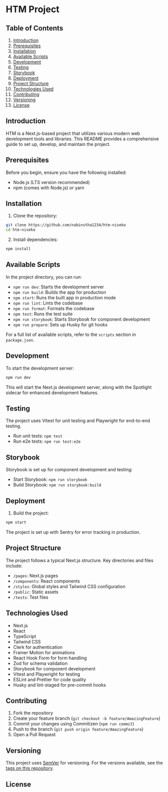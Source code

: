 # HTM Project

## Table of Contents
1. [Introduction](#introduction)
2. [Prerequisites](#prerequisites)
3. [Installation](#installation)
4. [Available Scripts](#available-scripts)
5. [Development](#development)
6. [Testing](#testing)
7. [Storybook](#storybook)
8. [Deployment](#deployment)
9. [Project Structure](#project-structure)
10. [Technologies Used](#technologies-used)
11. [Contributing](#contributing)
12. [Versioning](#versioning)
13. [License](#license)

## Introduction

HTM is a Next.js-based project that utilizes various modern web development tools and libraries. This README provides a comprehensive guide to set up, develop, and maintain the project.

## Prerequisites

Before you begin, ensure you have the following installed:
- Node.js (LTS version recommended)
- npm (comes with Node.js) or yarn

## Installation

1. Clone the repository:
```bash
git clone https://github.com/nabinstha1234/htm-niseko
cd htm-niseko

```

2. Install dependencies:
```bash
npm install

```

## Available Scripts

In the project directory, you can run:

- `npm run dev`: Starts the development server
- `npm run build`: Builds the app for production
- `npm start`: Runs the built app in production mode
- `npm run lint`: Lints the codebase
- `npm run format`: Formats the codebase
- `npm test`: Runs the test suite
- `npm run storybook`: Starts Storybook for component development
- `npm run prepare`: Sets up Husky for git hooks

For a full list of available scripts, refer to the `scripts` section in `package.json`.

## Development

To start the development server:
```bash
npm run dev

```
This will start the Next.js development server, along with the Spotlight sidecar for enhanced development features.

## Testing

The project uses Vitest for unit testing and Playwright for end-to-end testing.

- Run unit tests: `npm test`
- Run e2e tests: `npm run test:e2e`

## Storybook

Storybook is set up for component development and testing:

- Start Storybook: `npm run storybook`
- Build Storybook: `npm run storybook:build`

## Deployment

1. Build the project:
```bash
npm start

```
The project is set up with Sentry for error tracking in production.

## Project Structure

The project follows a typical Next.js structure. Key directories and files include:

- `/pages`: Next.js pages
- `/components`: React components
- `/styles`: Global styles and Tailwind CSS configuration
- `/public`: Static assets
- `/tests`: Test files

## Technologies Used

- Next.js
- React
- TypeScript
- Tailwind CSS
- Clerk for authentication
- Framer Motion for animations
- React Hook Form for form handling
- Zod for schema validation
- Storybook for component development
- Vitest and Playwright for testing
- ESLint and Prettier for code quality
- Husky and lint-staged for pre-commit hooks

## Contributing

1. Fork the repository
2. Create your feature branch (`git checkout -b feature/AmazingFeature`)
3. Commit your changes using Commitizen (`npm run commit`)
4. Push to the branch (`git push origin feature/AmazingFeature`)
5. Open a Pull Request

## Versioning

This project uses [SemVer](http://semver.org/) for versioning. For the versions available, see the [tags on this repository](https://github.com/yourusername/htm/tags).

## License












